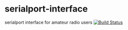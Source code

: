 # serialport-interface
serialport interface for amateur radio users
[![Build Status](https://travis-ci.org/CodeBardian/serialport-interface.svg?branch=master)](https://travis-ci.org/CodeBardian/serialport-interface)
